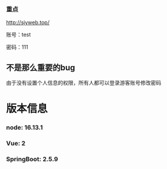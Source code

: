 ### 重点

http://sjyweb.top/

账号：test

密码：111

## 不是那么重要的bug

由于没有设置个人信息的权限，所有人都可以登录游客账号修改密码

# 版本信息

### node: 16.13.1

### Vue: 2

### SpringBoot: 2.5.9 